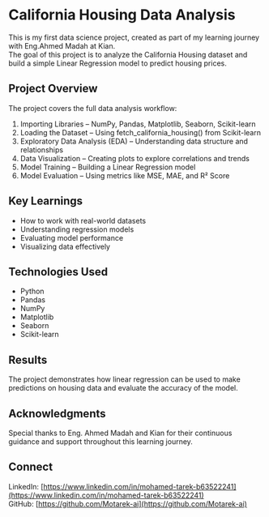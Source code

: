# California Housing Data Analysis

This is my first data science project, created as part of my learning journey with Eng.Ahmed Madah at Kian.  
The goal of this project is to analyze the California Housing dataset and build a simple Linear Regression model to predict housing prices.

## Project Overview

The project covers the full data analysis workflow:
1. Importing Libraries – NumPy, Pandas, Matplotlib, Seaborn, Scikit-learn  
2. Loading the Dataset – Using fetch_california_housing() from Scikit-learn  
3. Exploratory Data Analysis (EDA) – Understanding data structure and relationships  
4. Data Visualization – Creating plots to explore correlations and trends  
5. Model Training – Building a Linear Regression model  
6. Model Evaluation – Using metrics like MSE, MAE, and R² Score  

## Key Learnings

- How to work with real-world datasets  
- Understanding regression models  
- Evaluating model performance  
- Visualizing data effectively  

## Technologies Used

- Python  
- Pandas  
- NumPy  
- Matplotlib  
- Seaborn  
- Scikit-learn  

## Results

The project demonstrates how linear regression can be used to make predictions on housing data and evaluate the accuracy of the model.

## Acknowledgments

Special thanks to Eng. Ahmed Madah and Kian for their continuous guidance and support throughout this learning journey.

## Connect

LinkedIn: [https://www.linkedin.com/in/mohamed-tarek-b63522241](https://www.linkedin.com/in/mohamed-tarek-b63522241)  
GitHub: [https://github.com/Motarek-ai](https://github.com/Motarek-ai)
